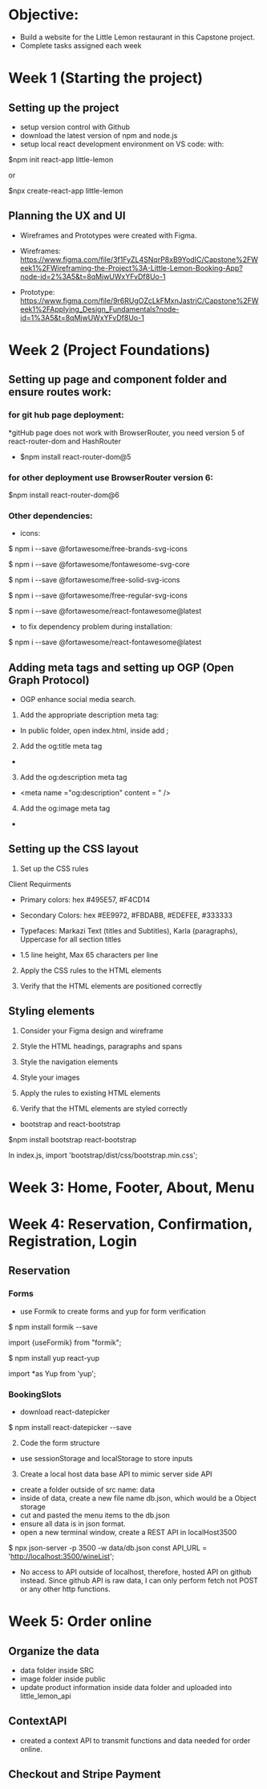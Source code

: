# Objective:
* Build a website for the Little Lemon restaurant in this Capstone project.
* Complete tasks assigned each week

# Week 1 (Starting the project)
## Setting up the project

* setup version control with Github
* download the latest version of npm and node.js
* setup local react development environment on VS code: with:

$npm init react-app little-lemon

or

$npx create-react-app little-lemon

## Planning the UX and UI

* Wireframes and Prototypes were created with Figma.

* Wireframes: <https://www.figma.com/file/3f1FyZL4SNqrP8xB9YodIC/Capstone%2FWeek1%2FWireframing-the-Project%3A-Little-Lemon-Booking-App?node-id=2%3A5&t=8qMjwUWxYFvDf8Uo-1>

* Prototype: <https://www.figma.com/file/9r6RUgOZcLkFMxnJastrjC/Capstone%2FWeek1%2FApplying_Design_Fundamentals?node-id=1%3A5&t=8qMjwUWxYFvDf8Uo-1>

# Week 2 (Project Foundations)

## Setting up page and component folder and ensure routes work:

### for git hub page deployment:

*gitHub page does not work with BrowserRouter, you need version 5 of react-router-dom and HashRouter

* $npm install react-router-dom@5

### for other deployment use BrowserRouter version 6:

$npm install react-router-dom@6

### Other dependencies:

* icons:

$ npm i --save @fortawesome/free-brands-svg-icons

$ npm i --save @fortawesome/fontawesome-svg-core

$ npm i --save @fortawesome/free-solid-svg-icons

$ npm i --save @fortawesome/free-regular-svg-icons

$ npm i --save @fortawesome/react-fontawesome@latest

* to fix dependency problem during installation:

$ npm i --save @fortawesome/react-fontawesome@latest

## Adding meta tags and setting up OGP (Open Graph Protocol)
* OGP enhance social media search.

1) Add the appropriate description meta tag:

* In public folder, open index.html, inside <head> add <meta name ="description" content ="your text goes here">;

2) Add the og:title meta tag

* <meta name ="og:title" content = "" />

3) Add the og:description meta tag

* <meta name ="og:description" content = " />

4) Add the og:image meta tag
* <meta name ="og:image" content ="" />

## Setting up the CSS layout

1) Set up the CSS rules

Client Requirments

* Primary colors: hex #495E57, #F4CD14
* Secondary Colors: hex #EE9972, #FBDABB, #EDEFEE, #333333

* Typefaces: Markazi Text (titles and Subtitles), Karla (paragraphs), Uppercase for all section titles
* 1.5 line height, Max 65 characters per line

2) Apply the CSS rules to the HTML elements

3) Verify that the HTML elements are positioned correctly

## Styling elements

1) Consider your Figma design and wireframe

2) Style the HTML headings, paragraphs and spans

3) Style the navigation elements

4) Style your images

5) Apply the rules to existing HTML elements

6) Verify that the HTML elements are styled correctly

* bootstrap and react-bootstrap

$npm install bootstrap react-bootstrap

In index.js, import 'bootstrap/dist/css/bootstrap.min.css';
# Week 3: Home, Footer, About, Menu

# Week 4: Reservation, Confirmation, Registration, Login

## Reservation

### Forms
* use Formik  to create forms and yup for form verification

$ npm install formik --save

import {useFormik} from "formik";

$ npm install yup react-yup

import *as Yup from 'yup';

### BookingSlots

* download react-datepicker

$ npm install react-datepicker --save

2. Code the form structure
* use sessionStorage and localStorage to store inputs

3. Create a local host data base API to mimic server side API

* create a folder outside of src name: data
* inside of data, create a new file name db.json, which would be a Object storage
* cut and pasted the menu items to the db.json
* ensure all data is in json format.
* open a new terminal window, create a REST API in localHost3500

$ npx json-server -p 3500 -w data/db.json
  const API_URL = '<http://localhost:3500/wineList>';

* No access to API outside of localhost, therefore, hosted API on github instead.  Since github API is raw data, I can only perform fetch not POST or any other http functions.

# Week 5: Order online

## Organize the data
* data folder inside SRC
* image folder inside public
* update product information inside data folder and uploaded into little_lemon_api

## ContextAPI
* created a context API to transmit functions and data needed for order online.

## Checkout and Stripe Payment
